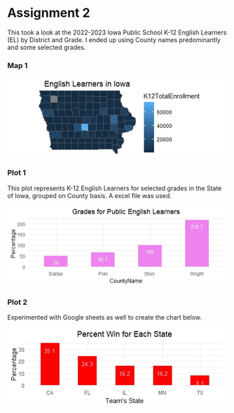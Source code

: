  # Assignment 2
 
This took a look at the 2022-2023 Iowa Public School K-12 English Learners (EL) by District and Grade. I ended up using County names predominantly and some selected grades.
### Map 1
![This is a map I created](IowaRMap.jpeg)

### Plot 1
This plot represents K-12 English Learners for selected grades in the State of Iowa, grouped on County basis. A excel file was used.

![This is a plot I created](EnglishLearners.jpeg)

### Plot 2
Experimented with Google sheets as well to create the chart below.

![This is another plot I created using Googlesheets](StateWin.jpeg)
